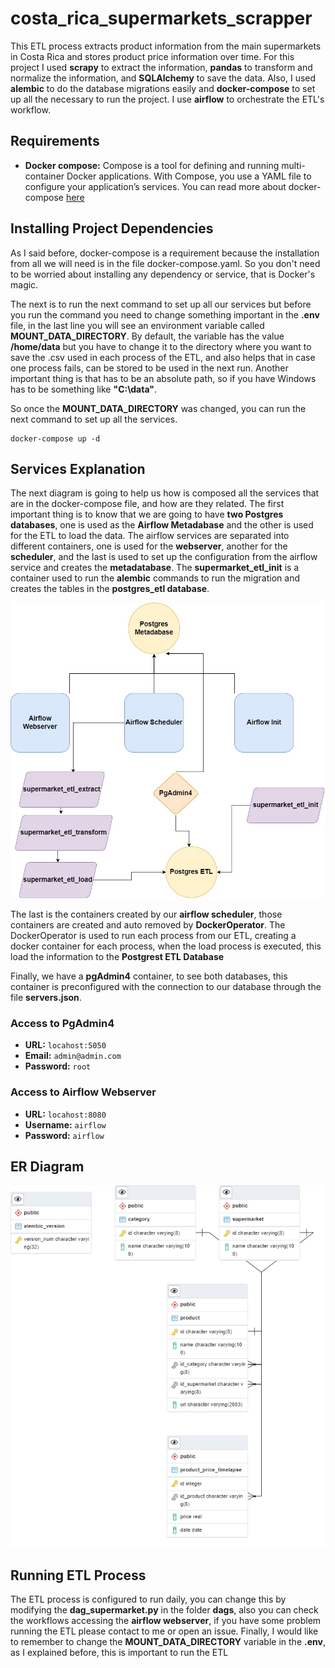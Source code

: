 
# costa_rica_supermarkets_scrapper

This ETL process extracts product information from the main supermarkets in Costa Rica and stores product price information over time. For this project I used **scrapy** to extract the information, **pandas** to transform and normalize the information, and **SQLAlchemy** to save the data. Also, I used **alembic** to do the database migrations easily and **docker-compose**  to set up all the necessary to run the project. I use **airflow** to orchestrate the ETL's workflow.

## Requirements

 - **Docker compose:** Compose is a tool for defining and running multi-container Docker applications. With Compose, you use a YAML file to configure your application’s services. You can read more about docker-compose [here](https://docs.docker.com/compose/)


## Installing Project Dependencies
As I said before, docker-compose is a requirement because the installation from all we will need is in the file docker-compose.yaml. So you don't need to be worried about installing any dependency or service, that is Docker's magic. 

The next is to run the next command to set up all our services but before you run the command you need to change something important in the **.env** file, in the last line you will see an environment variable called **MOUNT_DATA_DIRECTORY**. By default, the variable has the value **/home/data** but you have to change it to the directory where you want to save the .csv used in each process of the ETL, and also helps that in case one process fails, can be stored to be used in the next run. Another important thing is that has to be an absolute path, so if you have Windows has to be something like **"C:\data"**.

So once the **MOUNT_DATA_DIRECTORY** was changed, you can run the next command to set up all the services.

    docker-compose up -d


## Services Explanation
The next diagram is going to help us how is composed all the services that are in the docker-compose file, and how are they related. The first important thing is to know that we are going to have **two Postgres databases**, one is used as the **Airflow Metadabase** and the other is used for the ETL to load the data. The airflow services are separated into different containers, one is used for the **webserver**, another for the **scheduler**, and the last is used to set up the configuration from the airflow service and creates the **metadatabase**. The **supermarket_etl_init** is a container used to run the **alembic** commands to run the migration and creates the tables in the **postgres_etl database**. 


![Diagram](https://github.com/mata649/costa_rica_supermarkets_scrapper/blob/images/supermarket_etl.jpg?raw=true)


The last is the containers created by our **airflow scheduler**, those containers are created and auto removed by **DockerOperator**.  The DockerOperator is used to run each process from our ETL, creating a docker container for each process, when the load process is executed, this load the information to the **Postgrest ETL Database**   

Finally, we have a **pgAdmin4** container, to see both databases, this container is preconfigured with the connection to our database through the file **servers.json**.
 ### Access to PgAdmin4
 - **URL:**  `locahost:5050`  
 -  **Email:** `admin@admin.com`
 -  **Password:** `root`

### Access to Airflow Webserver 
 - **URL:**  `locahost:8080`  
 -  **Username:** `airflow`
 -  **Password:** `airflow`

   
## ER Diagram

![enter image description here](https://github.com/mata649/costa_rica_supermarkets_scrapper/blob/images/ERD%20diagram.png?raw=true)

## Running ETL Process

The ETL process is configured to run daily, you can change this by modifying the **dag_supermarket.py** in the folder **dags**, also you can check the workflows accessing the **airflow webserver**, if you have some problem running the ETL please contact to me or open an issue. Finally, I would like to remember to change the **MOUNT_DATA_DIRECTORY** variable in the **.env**, as I explained before, this is important to run the ETL
